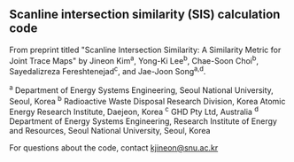 
## Scanline intersection similarity (SIS) calculation code

From preprint titled "Scanline Intersection Similarity: A Similarity Metric for Joint Trace Maps" by Jineon Kim<sup>a</sup>, Yong-Ki Lee<sup>b</sup>, Chae-Soon Choi<sup>b</sup>, Sayedalizreza Fereshtenejad<sup>c</sup>, and Jae-Joon Song<sup>a,d</sup>.

<sup>a</sup> Department of Energy Systems Engineering, Seoul National University, Seoul, Korea
<sup>b</sup> Radioactive Waste Disposal Research Division, Korea Atomic Energy Research Institute, Daejeon, Korea
<sup>c</sup> GHD Pty Ltd, Australia
<sup>d</sup> Department of Energy Systems Engineering, Research Institute of Energy and Resources, Seoul National University, Seoul, Korea


For questions about the code, contact kjineon@snu.ac.kr

